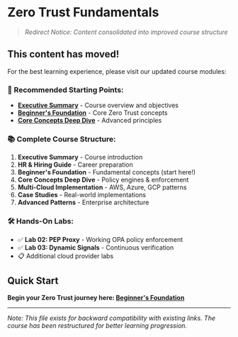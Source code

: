 # Zero Trust Fundamentals

> *Redirect Notice: Content consolidated into improved course structure*

## This content has moved!
For the best learning experience, please visit our updated course modules:

### 🎯 Recommended Starting Points:
- **[Executive Summary](01-executive-summary.md)** - Course overview and objectives
- **[Beginner's Foundation](03-beginners-foundation.md)** - Core Zero Trust concepts
- **[Core Concepts Deep Dive](04-core-concepts-deepdive.md)** - Advanced principles

### 📚 Complete Course Structure:
1. **Executive Summary** - Course introduction
2. **HR & Hiring Guide** - Career preparation  
3. **Beginner's Foundation** - Fundamental concepts (start here!)
4. **Core Concepts Deep Dive** - Policy engines & enforcement
5. **Multi-Cloud Implementation** - AWS, Azure, GCP patterns
6. **Case Studies** - Real-world implementations
7. **Advanced Patterns** - Enterprise architecture

### 🛠️ Hands-On Labs:
- ✅ **Lab 02: PEP Proxy** - Working OPA policy enforcement
- ✅ **Lab 03: Dynamic Signals** - Continuous verification
- 📋 Additional cloud provider labs

## Quick Start
**Begin your Zero Trust journey here: [Beginner's Foundation](03-beginners-foundation.md)**

---
*Note: This file exists for backward compatibility with existing links.*
*The course has been restructured for better learning progression.*
